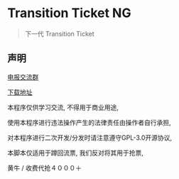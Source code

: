 # Transition Ticket NG

> 下一代 Transition Ticket

## 声明

[电报交流群](https://t.me/bilibili_ticket)

[下载地址](https://github.com/biliticket/transition-ticket-ng/releases)

本程序仅供学习交流, 不得用于商业用途,

使用本程序进行违法操作产生的法律责任由操作者自行承担,

对本程序进行二次开发/分发时请注意遵守GPL-3.0开源协议,

本脚本仅适用于蹲回流票, 我们反对将其用于抢票,

黄牛 / 收费代抢４０００＋
